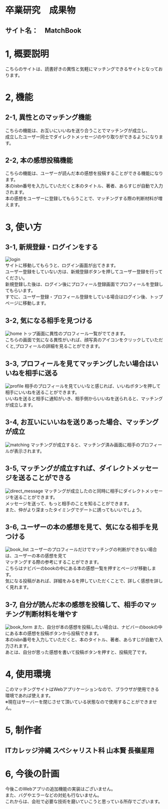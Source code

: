 #  卒業研究　成果物  
##  サイト名：　MatchBook  
#  1, 概要説明
こちらのサイトは、読書好きの異性と気軽にマッチングできるサイトとなっております。　　
#  2, 機能  
## 2-1, 異性とのマッチング機能  
こちらの機能は、お互いにいいねを送り合うことでマッチングが成立し、  
成立したユーザー同士でダイレクトメッセージのやり取りができるようになります。
## 2-2, 本の感想投稿機能  
こちらの機能は、ユーザーが読んだ本の感想を投稿することができる機能になります。  
本のisbn番号を入力していただくと本のタイトル、著者、あらすじが自動で入力されます。  
本の感想をユーザーに登録してもらうことで、マッチングする際の判断材料が増えます。  
#  3, 使い方  
## 3-1, 新規登録・ログインをする
![login](readme/img/login.png)  
サイトに移動してもらうと、ログイン画面が出てきます。  
ユーザー登録をしていない方は、新規登録ボタンを押してユーザー登録を行ってください。    
新規登録した後は、ログイン後にプロフィール登録画面でプロフィールを登録してもらいます。  
すでに、ユーザー登録・プロフィール登録をしている場合はログイン後、トップページに移動します。  

## 3-2, 気になる相手を見つける
![home](readme/img/home.png)
トップ画面に異性のプロフィール一覧がでてきます。  
こちらの画面で気になる異性がいれば、顔写真のアイコンをクリックしていただくと,プロフィールの詳細を見ることができます。

## 3-3, プロフィールを見てマッチングしたい場合はいいねを相手に送る
![profile](readme/img/profile.png)
相手のプロフィールを見ていいなと感じれば、いいねボタンを押して相手にいいねを送ることができます。  
いいねを送ると相手に通知がいき、相手側からいいねを送られると、マッチングが成立します。  

## 3-4, お互いにいいねを送りあった場合、マッチングが成立
![matching](readme/img/matching.png)
マッチングが成立すると、マッチング済み画面に相手のプロフィールが表示されます。  

## 3-5, マッチングが成立すれば、ダイレクトメッセージを送ることができる
![direct_message](readme/img/directmessage.png)
マッチングが成立したのと同時に相手にダイレクトメッセージを送ることができます。  
メッセージを送って、もっと相手のことを知ることができます。  
また、仲がより深まったタイミングでデートに誘ってもいいでしょう。  

## 3-6, ユーザーの本の感想を見て、気になる相手を見つける
![book_list](readme/img/book_list.png)
ユーザーのプロフィールだけでマッチングの判断ができない場合は、ユーザーの本の感想を見て  
マッチングする際の参考にすることができます。  
こちらはナビバーのbookの中にある本の感想一覧を押すとページが移動します。  
気になる投稿があれば、詳細をみるを押していただくことで、詳しく感想を詳しく見れます。  

## 3-7, 自分が読んだ本の感想を投稿して、相手のマッチング判断材料を増やす
![book_form](readme/img/book_form.png)
また、自分が本の感想を投稿したい場合は、ナビバーのbookの中にある本の感想を投稿ボタンから投稿できます。  
本のisbn番号を入力していただくと、本のタイトル、著者、あらすじが自動で入力されます。  
あとは、自分が思った感想を書いて投稿ボタンを押すと、投稿完了です。  

#  4, 使用環境  
このマッチングサイトはWebアプリケーションなので、ブラウザが使用できる環境であれば使えます。  
※現在はサーバーを閉じさせて頂いている状態なので使用することができません。
#  5, 制作者  
## ITカレッジ沖縄 スペシャリスト科 山本賢 長嶺星翔  

#  6, 今後の計画  
今後このWebアプリの追加機能の実装はございません。  
また、バグやエラーなどの対処も行ないません。  
これからは、会社で必要な技術を磨いていこうと思っている所存でございます。  


